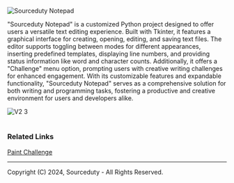 ![Sourceduty Notepad](https://github.com/sourceduty/Notepad/assets/123030236/764a8833-0658-43f0-90eb-cb786f433644)

"Sourceduty Notepad" is a customized Python project designed to offer users a versatile text editing experience. Built with Tkinter, it features a graphical interface for creating, opening, editing, and saving text files. The editor supports toggling between modes for different appearances, inserting predefined templates, displaying line numbers, and providing status information like word and character counts. Additionally, it offers a "Challenge" menu option, prompting users with creative writing challenges for enhanced engagement. With its customizable features and expandable functionality, "Sourceduty Notepad" serves as a comprehensive solution for both writing and programming tasks, fostering a productive and creative environment for users and developers alike.

![V2 3](https://github.com/sourceduty/Notepad/assets/123030236/6e6d51e7-9f1b-467a-bd8c-6edce2c808b8)

#
### Related Links

[Paint Challenge](https://github.com/sourceduty/Paint_Challenge)

***
Copyright (C) 2024, Sourceduty - All Rights Reserved.
